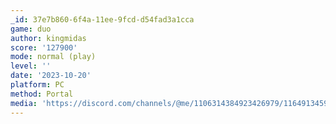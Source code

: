 ```yaml
---
_id: 37e7b860-6f4a-11ee-9fcd-d54fad3a1cca
game: duo
author: kingmidas
score: '127900'
mode: normal (play)
level: ''
date: '2023-10-20'
platform: PC
method: Portal
media: 'https://discord.com/channels/@me/1106314384923426979/1164913459494920232'
---
```


